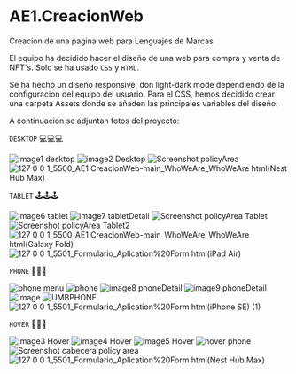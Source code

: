 # AE1.CreacionWeb
Creacion de una pagina web para Lenguajes de Marcas

El equipo ha decidido hacer el diseño de una web para compra y venta de NFT's. Solo se ha usado `CSS` y `HTML`.

Se ha hecho un diseño responsive, don light-dark mode dependiendo de la configuracion del equipo del usuario.
Para el CSS, hemos decidido crear una carpeta Assets donde se añaden las principales variables del diseño.

A continuacion se adjuntan fotos del proyecto:

`DESKTOP` 💻💻💻

![image1 desktop](https://github.com/paulbgomez/AE1.CreacionWeb/blob/main/Assets/Screenshots/Screenshot%202022-04-21%20at%2014.55.25.png?raw=true)
![image2 Desktop](https://github.com/paulbgomez/AE1.CreacionWeb/blob/main/Assets/Screenshots/Screenshot%202022-04-21%20at%2014.55.55.png?raw=true)
![Screenshot policyArea](https://user-images.githubusercontent.com/99140158/166216110-05c74cb1-d173-4ad8-b19f-7938eddb053d.png)
![127 0 0 1_5500_AE1 CreacionWeb-main_WhoWeAre_WhoWeAre html(Nest Hub Max)](https://user-images.githubusercontent.com/103762224/166301471-4097178d-5236-485a-a5e9-14dd0c7dff50.png)




`TABLET` 🕹🕹🕹

![image6 tablet](https://github.com/paulbgomez/AE1.CreacionWeb/blob/main/Assets/Screenshots/Screenshot%202022-04-21%20at%2014.57.17.png?raw=true)
![image7 tabletDetail](https://github.com/paulbgomez/AE1.CreacionWeb/blob/main/Assets/Screenshots/Screenshot%202022-04-21%20at%2014.57.29.png?raw=true)
![Screenshot policyArea Tablet](https://user-images.githubusercontent.com/99140158/166216910-2e482e3c-0bcb-4367-991b-df103e4712a4.png)
![Screenshot policyArea Tablet2](https://user-images.githubusercontent.com/99140158/166217168-8a08f558-8fea-4c7e-89d9-56c3e49ae2b0.png)
![127 0 0 1_5500_AE1 CreacionWeb-main_WhoWeAre_WhoWeAre html(Galaxy Fold)](https://user-images.githubusercontent.com/103762224/166301797-e96fe4bd-7fef-41d4-a4e1-480ea0b1969a.png)
![127 0 0 1_5501_Formulario_Aplication%20Form html(iPad Air)](https://user-images.githubusercontent.com/98544413/166305018-66719dc9-522a-44ae-88a5-df8566c142e4.png)




`PHONE` 📱📱📱

![phone menu](https://github.com/paulbgomez/AE1.CreacionWeb/blob/main/Assets/Screenshots/Screenshot%202022-04-21%20at%2014.59.12.png?raw=true)
![phone](https://github.com/paulbgomez/AE1.CreacionWeb/blob/main/Assets/Screenshots/Screenshot%202022-04-21%20at%2014.59.04.png?raw=true)
![image8 phoneDetail](https://github.com/paulbgomez/AE1.CreacionWeb/blob/main/Assets/Screenshots/Screenshot%202022-04-21%20at%2014.58.18.png?raw=true)
![image9 phoneDetail](https://github.com/paulbgomez/AE1.CreacionWeb/blob/main/Assets/Screenshots/Screenshot%202022-04-21%20at%2014.58.26.png?raw=true)
![image](https://user-images.githubusercontent.com/99140158/166217062-1038feb0-447a-421f-a6d1-9f879e65bb6a.png)
![UMBPHONE](https://user-images.githubusercontent.com/103762224/166300770-302f0239-e39f-4bf2-b469-08335e8941d8.png)
![127 0 0 1_5501_Formulario_Aplication%20Form html(iPhone SE) (1)](https://user-images.githubusercontent.com/98544413/166305048-b9d7da6c-394d-45eb-b92b-d3cc53ab12ee.png)



`HOVER` 🌈🌈🌈

![image3 Hover](https://github.com/paulbgomez/AE1.CreacionWeb/blob/main/Assets/Screenshots/Screenshot%202022-04-21%20at%2014.56.10.png?raw=true)
![image4 Hover](https://github.com/paulbgomez/AE1.CreacionWeb/blob/main/Assets/Screenshots/Screenshot%202022-04-21%20at%2014.56.27.png?raw=true)
![image5 Hover](https://github.com/paulbgomez/AE1.CreacionWeb/blob/main/Assets/Screenshots/Screenshot%202022-04-21%20at%2014.56.36.png?raw=true)
![hover phone](https://github.com/paulbgomez/AE1.CreacionWeb/blob/main/Assets/Screenshots/Screenshot%202022-04-21%20at%2015.00.03.png?raw=true)
![Screenshot cabecera policy area ](https://user-images.githubusercontent.com/99140158/166217294-b6e4212c-93c8-4ad4-a441-3122382aa876.png)![127 0 0 1_5501_Formulario_Aplication%20Form html(Nest Hub Max)](https://user-images.githubusercontent.com/98544413/166305091-d5159c68-d8a0-4cdd-860c-629b72fc99ff.png)

